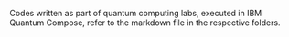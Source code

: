 Codes written as part of quantum computing labs, executed in IBM Quantum Compose, refer to the markdown file in the respective folders.
